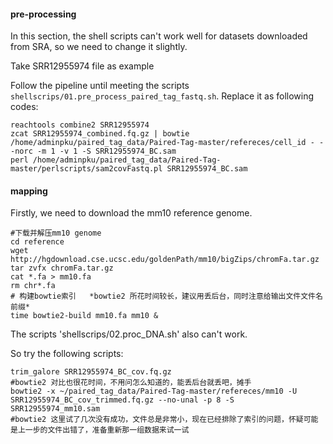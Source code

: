 #### pre-processing

In this section, the shell scripts can't work well for datasets downloaded from SRA, so we need to change it slightly.

Take SRR12955974 file as example

Follow the pipeline until meeting the scripts `shellscrips/01.pre_process_paired_tag_fastq.sh`. Replace it as following codes:

```shell
reachtools combine2 SRR12955974
zcat SRR12955974_combined.fq.gz | bowtie /home/adminpku/paired_tag_data/Paired-Tag-master/refereces/cell_id - --norc -m 1 -v 1 -S SRR12955974_BC.sam
perl /home/adminpku/paired_tag_data/Paired-Tag-master/perlscripts/sam2covFastq.pl SRR12955974_BC.sam
```

#### mapping

Firstly, we need to download the mm10 reference genome.

```shell
#下载并解压mm10 genome
cd reference
wget http://hgdownload.cse.ucsc.edu/goldenPath/mm10/bigZips/chromFa.tar.gz
tar zvfx chromFa.tar.gz
cat *.fa > mm10.fa
rm chr*.fa
# 构建bowtie索引   *bowtie2 所花时间较长，建议用丢后台，同时注意给输出文件文件名前缀*
time bowtie2-build mm10.fa mm10 &
```

The scripts 'shellscrips/02.proc_DNA.sh' also can't work.

So try the following scripts:
```
trim_galore SRR12955974_BC_cov.fq.gz
#bowtie2 对比也很花时间，不用问怎么知道的，能丢后台就丢吧，摊手
bowtie2 -x ~/paired_tag_data/Paired-Tag-master/refereces/mm10 -U SRR12955974_BC_cov_trimmed.fq.gz --no-unal -p 8 -S SRR12955974_mm10.sam
#bowtie2 这里试了几次没有成功，文件总是非常小，现在已经排除了索引的问题，怀疑可能是上一步的文件出错了，准备重新那一组数据来试一试





